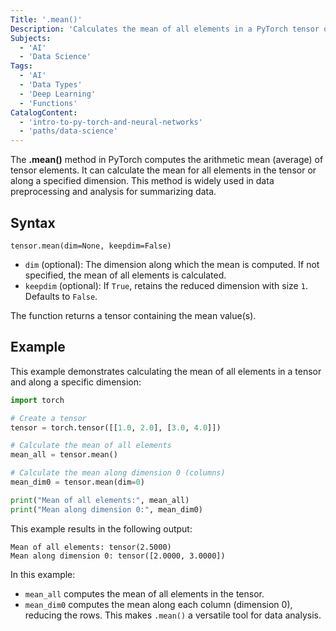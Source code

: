```yaml
---
Title: '.mean()'
Description: 'Calculates the mean of all elements in a PyTorch tensor or along a specified dimension.'
Subjects:
  - 'AI'
  - 'Data Science'
Tags:
  - 'AI'
  - 'Data Types'
  - 'Deep Learning'
  - 'Functions'
CatalogContent:
  - 'intro-to-py-torch-and-neural-networks'
  - 'paths/data-science'
---
```


The **.mean()** method in PyTorch computes the arithmetic mean (average) of tensor elements. It can calculate the mean for all elements in the tensor or along a specified dimension. This method is widely used in data preprocessing and analysis for summarizing data.

## Syntax

```pseudo
tensor.mean(dim=None, keepdim=False)
```

- `dim` (optional): The dimension along which the mean is computed. If not specified, the mean of all elements is calculated.
- `keepdim` (optional): If `True`, retains the reduced dimension with size `1`. Defaults to `False`.

The function returns a tensor containing the mean value(s).

## Example

This example demonstrates calculating the mean of all elements in a tensor and along a specific dimension:

```py
import torch

# Create a tensor
tensor = torch.tensor([[1.0, 2.0], [3.0, 4.0]])

# Calculate the mean of all elements
mean_all = tensor.mean()

# Calculate the mean along dimension 0 (columns)
mean_dim0 = tensor.mean(dim=0)

print("Mean of all elements:", mean_all)
print("Mean along dimension 0:", mean_dim0)
```

This example results in the following output:

```shell
Mean of all elements: tensor(2.5000)
Mean along dimension 0: tensor([2.0000, 3.0000])
```

In this example:

- `mean_all` computes the mean of all elements in the tensor.
- `mean_dim0` computes the mean along each column (dimension 0), reducing the rows. This makes `.mean()` a versatile tool for data analysis.
